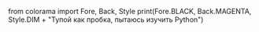from colorama import Fore, Back, Style
print(Fore.BLACK, Back.MAGENTA, Style.DIM + "Тупой как пробка, пытаюсь изучить Python")
